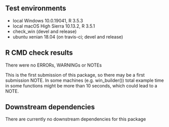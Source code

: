 ## Test environments
* local Windows 10.0.19041, R 3.5.3
* local macOS High Sierra 10.13.2, R 3.5.1
* check_win (devel and release)
* ubuntu xenian 18.04 (on travis-ci; devel and release)

## R CMD check results
There were no ERRORs, WARNINGs or NOTEs

This is the first submission of this package, so there may be a first submission NOTE.
In some machines (e.g. win_builder()) total example time in some functions might be 
more than 10 seconds, which could lead to a NOTE. 

## Downstream dependencies
There are currently no downstream dependencies for this package